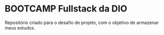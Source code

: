 # BOOTCAMP Fullstack da DIO
Repositório criado para o desafio de projeto, com o objetivo de armazenar meus estudos.

